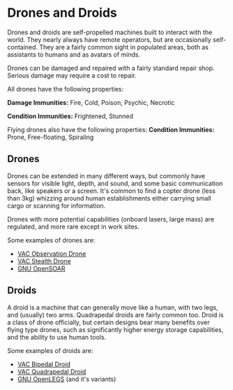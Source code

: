 # Drones and Droids
Drones and droids are self-propelled machines built to interact with the world. They nearly always have remote operators, but are occasionally self-contained.  They are a fairly common sight in populated areas, both as assistants to humans and as avatars of minds.

Drones can be damaged and repaired with a fairly standard repair shop. Serious damage may require a cost to repair.

All drones have the following properties:

**Damage Immunities:** Fire, Cold, Poison, Psychic, Necrotic

**Condition Immunities:** Frightened, Stunned

Flying drones also have the following properties:
**Condition Immunities:** Prone, Free-floating, Spiraling

## Drones
Drones can be extended in many different ways, but commonly have sensors for visible light, depth, and sound, and some basic communication back, like speakers or a screen.  It's common to find a copter drone (less than 3kg) whizzing around human establishments either carrying small cargo or scanning for information.

Drones with more potential capabilities (onboard lasers, large mass) are regulated, and more rare except in work sites.

Some examples of drones are:
* [VAC Observation Drone](../equipment/drones/)
* [VAC Stealth Drone](../equipment/drones/)
* [GNU OpenSOAR](../equipment/drones.md)

## Droids
A droid is a machine that can generally move like a human, with two legs, and (usually) two arms.  Quadrapedal droids are fairly common too.  Droid is a class of drone officially, but certain designs bear many benefits over flying type drones, such as significantly higher energy storage capabilities, and the ability to use human tools.

Some examples of droids are:
* [VAC Bipedal Droid](../equipment/droids.md)
* [VAC Quadrapedal Droid](../equipment/droids.md)
* [GNU OpenLEGS](../equipment/droids.md) (and it's variants)
